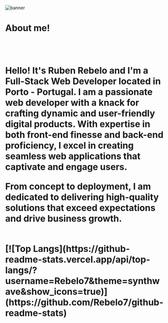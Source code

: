 
![banner](https://github.com/Rebelo7/Rebelo7/assets/143350138/ceff5135-ee0f-4ba8-8b0c-435abe8da866)

<h1>About me!<h1>

<br>

<p>
Hello! It's Ruben Rebelo and I'm a Full-Stack Web Developer located in Porto - Portugal. I am a passionate web developer with a knack for crafting dynamic and user-friendly digital products. With expertise in both front-end finesse and back-end proficiency, I excel in creating seamless web applications that captivate and engage users.

From concept to deployment, I am dedicated to delivering high-quality solutions that exceed expectations and drive business growth. 

</p>

</br>
[![Top Langs](https://github-readme-stats.vercel.app/api/top-langs/?username=Rebelo7&theme=synthwave&show_icons=true)](https://github.com/Rebelo7/github-readme-stats)

<!--
**Rebelo7/Rebelo7** is a ✨ _special_ ✨ repository because its `README.md` (this file) appears on your GitHub profile.

Here are some ideas to get you started:

- 🔭 I’m currently working on ...
- 🌱 I’m currently learning ...
- 👯 I’m looking to collaborate on ...
- 🤔 I’m looking for help with ...
- 💬 Ask me about ...
- 📫 How to reach me: ...
- 😄 Pronouns: ...
- ⚡ Fun fact: ...
-->
